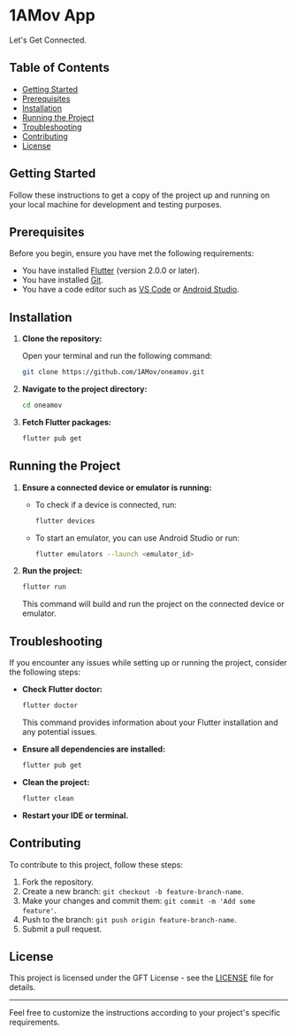 # 1AMov App

Let's Get Connected.

## Table of Contents

- [Getting Started](#getting-started)
- [Prerequisites](#prerequisites)
- [Installation](#installation)
- [Running the Project](#running-the-project)
- [Troubleshooting](#troubleshooting)
- [Contributing](#contributing)
- [License](#license)

## Getting Started

Follow these instructions to get a copy of the project up and running on your local machine for development and testing purposes.

## Prerequisites

Before you begin, ensure you have met the following requirements:

- You have installed [Flutter](https://flutter.dev/docs/get-started/install) (version 2.0.0 or later).
- You have installed [Git](https://git-scm.com/book/en/v2/Getting-Started-Installing-Git).
- You have a code editor such as [VS Code](https://code.visualstudio.com/) or [Android Studio](https://developer.android.com/studio).

## Installation

1. **Clone the repository:**

   Open your terminal and run the following command:

   ```sh
   git clone https://github.com/1AMov/oneamov.git
   ```

2. **Navigate to the project directory:**

   ```sh
   cd oneamov
   ```

3. **Fetch Flutter packages:**

   ```sh
   flutter pub get
   ```

## Running the Project

1. **Ensure a connected device or emulator is running:**

   - To check if a device is connected, run:

     ```sh
     flutter devices
     ```

   - To start an emulator, you can use Android Studio or run:

     ```sh
     flutter emulators --launch <emulator_id>
     ```

2. **Run the project:**

   ```sh
   flutter run
   ```

   This command will build and run the project on the connected device or emulator.

## Troubleshooting

If you encounter any issues while setting up or running the project, consider the following steps:

- **Check Flutter doctor:**

  ```sh
  flutter doctor
  ```

  This command provides information about your Flutter installation and any potential issues.

- **Ensure all dependencies are installed:**

  ```sh
  flutter pub get
  ```

- **Clean the project:**

  ```sh
  flutter clean
  ```

- **Restart your IDE or terminal.**

## Contributing

To contribute to this project, follow these steps:

1. Fork the repository.
2. Create a new branch: `git checkout -b feature-branch-name`.
3. Make your changes and commit them: `git commit -m 'Add some feature'`.
4. Push to the branch: `git push origin feature-branch-name`.
5. Submit a pull request.

## License

This project is licensed under the GFT License - see the [LICENSE](LICENSE) file for details.

---

Feel free to customize the instructions according to your project's specific requirements.